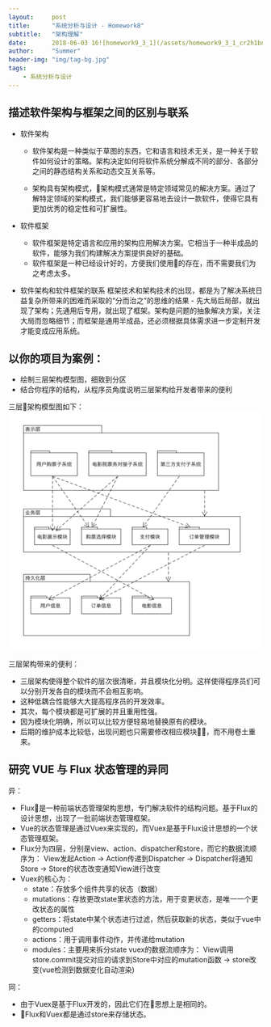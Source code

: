 ```yaml
---
layout:     post
title:      "系统分析与设计 - Homework8"
subtitle:   "架构理解"
date:       2018-06-03 16![homework9_3_1](/assets/homework9_3_1_cr2h1bn4x.png):00:00
author:     "Summer"
header-img: "img/tag-bg.jpg"
tags:
    - 系统分析与设计
---
```


## 描述软件架构与框架之间的区别与联系

- 软件架构
    - 软件架构是一种类似于草图的东西，它和语言和技术无关，是一种关于软件如何设计的策略。架构决定如何将软件系统分解成不同的部分、各部分之间的静态结构关系和动态交互关系等。

    - 架构具有架构模式，架构模式通常是特定领域常见的解决方案。通过了解特定领域的架构模式，我们能够更容易地去设计一款软件，使得它具有更加优秀的稳定性和可扩展性。

- 软件框架
    - 软件框架是特定语言和应用的架构应用解决方案。它相当于一种半成品的软件，能够为我们构建解决方案提供良好的基础。
    - 软件框架是一种已经设计好的，方便我们使用的存在，而不需要我们为之考虑太多。

- 软件架构和软件框架的联系
    框架技术和架构技术的出现，都是为了解决系统日益复杂所带来的困难而采取的“分而治之”的思维的结果 - 先大局后局部，就出现了架构；先通用后专用，就出现了框架。架构是问题的抽象解决方案，关注大局而忽略细节；而框架是通用半成品，还必须根据具体需求进一步定制开发才能变成应用系统。

## 以你的项目为案例：

- 绘制三层架构模型图，细致到分区
- 结合你程序的结构，从程序员角度说明三层架构给开发者带来的便利

三层架构模型图如下：
![三层架构](/assets/三层架构.png)

三层架构带来的便利：
- 三层架构使得整个软件的层次很清晰，并且模块化分明。这样使得程序员们可以分别开发各自的模块而不会相互影响。
- 这种低耦合性能够大大提高程序员的开发效率。
- 其次，每个模块都是可扩展的并且重用性强。
- 因为模块化明确，所以可以比较方便轻易地替换原有的模块。
- 后期的维护成本比较低，出现问题也只需要修改相应模块，而不用卷土重来。

## 研究 VUE 与 Flux 状态管理的异同
异：
- Flux是一种前端状态管理架构思想，专门解决软件的结构问题。基于Flux的设计思想，出现了一批前端状态管理框架。
- Vue的状态管理是通过Vuex来实现的，而Vuex是基于Flux设计思想的一个状态管理框架。
- Flux分为四层，分别是view、action、dispatcher和store，而它的数据流顺序为：
View发起Action -> Action传递到Dispatcher -> Dispatcher将通知Store -> Store的状态改变通知View进行改变
- Vuex的核心为：
    - state：存放多个组件共享的状态（数据）
    - mutations：存放更改state里状态的方法，用于变更状态，是唯一一个更改状态的属性
    - getters：将state中某个状态进行过滤，然后获取新的状态，类似于vue中的computed
    - actions：用于调用事件动作，并传递给mutation
    - modules：主要用来拆分state
    vuex的数据流顺序为：
    View调用store.commit提交对应的请求到Store中对应的mutation函数 -> store改变(vue检测到数据变化自动渲染)

同：
- 由于Vuex是基于Flux开发的，因此它们在思想上是相同的。
- Flux和Vuex都是通过store来存储状态。

